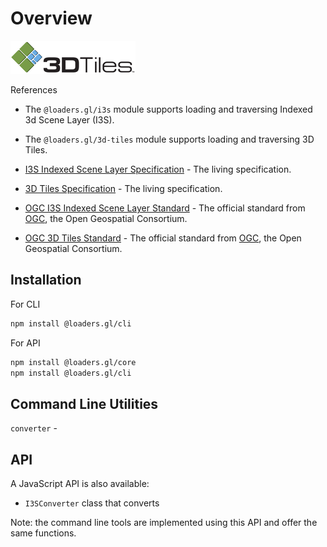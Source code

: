 # Overview

![logo](./images/3d-tiles-small.png)

References

- The `@loaders.gl/i3s` module supports loading and traversing Indexed 3d Scene Layer (I3S).
- The `@loaders.gl/3d-tiles` module supports loading and traversing 3D Tiles.

- [I3S Indexed Scene Layer Specification](https://github.com/Esri/i3s-spec) - The living specification.
- [3D Tiles Specification](https://github.com/AnalyticalGraphicsInc/3d-tiles) - The living specification.
- [OGC I3S Indexed Scene Layer Standard](http://www.ogc.org/standards/i3s) - The official standard from [OGC](https://www.opengeospatial.org/), the Open Geospatial Consortium.
- [OGC 3D Tiles Standard](https://www.opengeospatial.org/standards/3DTiles) - The official standard from [OGC](https://www.opengeospatial.org/), the Open Geospatial Consortium.

## Installation

For CLI

```bash
npm install @loaders.gl/cli
```

For API

```bash
npm install @loaders.gl/core
npm install @loaders.gl/cli
```

## Command Line Utilities

`converter` -

## API

A JavaScript API is also available:

- `I3SConverter` class that converts

Note: the command line tools are implemented using this API and offer the same functions.
